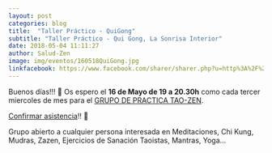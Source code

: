 ```yaml
---
layout: post
categories: blog
title:  "Taller Práctico - QuiGong"
subtitle: "Taller Práctico - Qui Gong, La Sonrisa Interior"
date: 2018-05-04 11:11:27
author: Salud-Zen
image: img/eventos/160518QuiGong.jpg
linkfacebook: https://www.facebook.com/sharer/sharer.php?u=http%3A%2F%2Fwww.salud-zen.com%2Fblog%2F2018%2F05%2F04%2Ftaller-meditacion-quigong.html&amp;src=sdkpreparse
---
```

Buenos días!!! 🤪
Os espero el <b>16 de Mayo de 19 a 20.30h</b> como cada tercer miercoles de mes para el [GRUPO DE PRACTICA TAO-ZEN][taller].

<a href="mailto:estilodevida@salud-zen.com?Subject=Taller QuiGong-Reserva de Plaza&body=%0A%0A Me gustaría reservar una plaza para el Taller Práctico de QuiGong-La Sonrisa Interior (16-Mayo'18). Mis datos Personales son:%0A%0A   -Nombre:%0A%0A   -Apellidos:%0A%0A   -Fecha de nacimiento:%0A%0A   -Teléfono:%0A%0A   -Correo Electrónico:%0A%0A ">Confirmar asistencia</a>!! 💚

Grupo abierto a cualquier persona interesada en Meditaciones, Chi Kung, Mudras,  Zazen, Ejercicios de Sanación Taoistas, Mantras, Yoga...




[taller]:{{site.url}}{{site.baseurl}}/evento/2018/05/16/QuiGong.html
